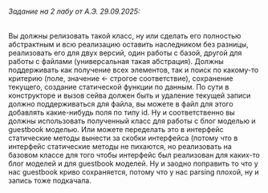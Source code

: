 ###### Задание на 2 лабу от А.Э. 29.09.2025:

Вы должны релизовать такой класс, ну или сделать его полностью абстрактным и всю реализацию оставить наследником без разницы, реализовать его для двух версий, один работы с базой, другой для работы с файлами (универсальная такая абстрация). Должны поддерживать как получение всех элементов, так и поиск по какому-то критерию (поле, значение <- строгое соответствие), сохранение текущего, создание статической функции по данным. По сути в конструкторе и вызов сейва должен быть и удаление текущей записи должно поддерживаться для файла, вы можете в файл для этого добавлять какие-нибудь поля по типу id. Ну и соответственно вы должны использовать полученный класс для работы с блог моделью и  guestbook моделью. Или можете переделать это в интерфейс статические методы вынести за скобки интерфейса (потому что в интерфейс статические методы не пихаются, но реализовать на базовом классе для того  чтобы интерфейс был реализован для каких-то блог моделей и для  guestbook моделей. Ну и заодно поправить то что у нас guestbook криво сохраняется, потому что у нас parsing плохой, ну и запись тоже подкачала.

